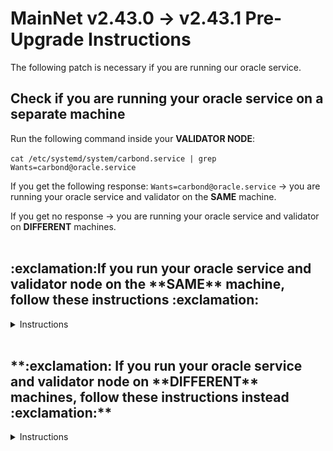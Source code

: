 # MainNet v2.43.0 -> v2.43.1 Pre-Upgrade Instructions

The following patch is necessary if you are running our oracle service.

<h2>
Check if you are running your oracle service on a separate machine
</h2>

Run the following command inside your **VALIDATOR NODE**:
<br><br>
    ```
    cat /etc/systemd/system/carbond.service | grep Wants=carbond@oracle.service
    ```

If you get the following response: `Wants=carbond@oracle.service` -> you are running your oracle service and validator on the **SAME** machine.

If you get no response -> you are running your oracle service and validator on **DIFFERENT** machines.
<br><br>

<h2>
:exclamation:If you run your oracle service and validator node on the **SAME** machine, follow these instructions :exclamation:
</h2>

<details>
<summary> Instructions </summary>
<h3>
1. Run the following commands on your **VALIDATOR NODE** to generate ssl configurations, that will be used to authenticate GRPC server.
</h3>
<br>
    ```bash
    VALIDATOR_NODE_IP_ADDRESS="127.0.0.1"         
    ORACLE_SERVICE_NODE_IP_ADDRESS="127.0.0.1"    
    CARBON_HOME_PATH="~/.carbon"         # change to your own directory path where the .carbon directory is found
    URL=https://raw.githubusercontent.com/yan-soon/carbon-bootstrap/master/scripts/cert.sh
    bash <(wget -O - $URL) $VALIDATOR_NODE_IP_ADDRESS $ORACLE_SERVICE_NODE_IP_ADDRESS $CARBON_HOME_PATH
    ```
<br>
:bulb: If you wish to disable the gRPC authentication, follow these instructions. :bulb:**
<br>

<h4>
Update your app.toml config in `~/.carbon/config/app.toml`, under `gRPC Configuration`.
</h4>
    
    Set the following field `enable-oracle-grpc-auth` to `false`:

    ```
    # EnableOracleGrpcAuth defines if the gRPC server for oracle votes communication should be ssl authenticated.
    enable-oracle-grpc-auth = false
    ```

    Restart **BOTH** your oracle service and validator node if they are running.
</details>

<br>

<h2>
**:exclamation: If you run your oracle service and validator node on **DIFFERENT** machines, follow these instructions instead :exclamation:**
</h2>

<details>
<summary> Instructions </summary>
<br>
<h3> 1. Run the following commands on your **VALIDATOR NODE** to generate ssl configurations, that will be used to authenticate GRPC server.
</h3>

<br>

**:exclamation: Update the following fields, `VALIDATOR_NODE_IP_ADDRESS` and `ORACLE_SERVICE_NODE_IP_ADDRESS` with the private IP address of each machine. :exclamation:**

<br>

```bash
VALIDATOR_NODE_IP_ADDRESS=""         # change to val node ip address if you run oracle service separately 
ORACLE_SERVICE_NODE_IP_ADDRESS=""    # change to oracle service node ip address if you run val node separately
CARBON_HOME_PATH="~/.carbon"         # change to your own directory path where the .carbon directory is found
URL=https://raw.githubusercontent.com/yan-soon/carbon-bootstrap/master/scripts/cert.sh
bash <(wget -O - $URL) $VALIDATOR_NODE_IP_ADDRESS $ORACLE_SERVICE_NODE_IP_ADDRESS $CARBON_HOME_PATH
```

<br>
<h3>2. Transfer the ssl certificates to your oracle node. </h3>
<br>

**:exclamation: Update the following fields, `VALIDATOR_NODE_IP_ADDRESS` and `HOST_NAME` with the private IP address and the Host Name of your validator node. :exclamation:**
<br>

**:bulb: Update the file paths accordingly if your id_rsa key, and carbon home directory are stored differently. (If ssh entry to your nodes do not require verification, you can remove the -i option, can omit `-i ~/.ssh/id_rsa `) :bulb:**

```bash
scp -r -i ~/.ssh/id_rsa  HOST_NAME@VALIDATOR_NODE_IP_ADDRESS:~/.carbon/config/cert ~/.carbon/config/cert 
```

<h3>
3. Starting up your oracle service
</h3>

When running your oracle service, you now have to supply an additional flag for the new grpc url:

**:exclamation: Update the following fields, `VALIDATOR_NODE_IP_ADDRESS` with the private IP address of your validator node. :exclamation:**
<br>

```
carbond oracle --grpc-url VALIDATOR_NODE_IP_ADDRESS:9090 --oracle-grpc-url VALIDATOR_NODE_IP_ADDRESS:9093
```

<br>
**:bulb: If you wish to disable the gRPC authentication, follow these instructions. :bulb:**
<br><br>

Update your app.toml config in `~/.carbon/config/app.toml`, under `gRPC Configuration`, on **BOTH VALIDATOR NODE AND ORACLE SERVICE NODE**
    
    Set the following field `enable-oracle-grpc-auth` to `false`:

    ```
    # EnableOracleGrpcAuth defines if the gRPC server for oracle votes communication should be ssl authenticated.
    enable-oracle-grpc-auth = false
    ```

    Restart **BOTH** your oracle service and validator node if they are running.

</details>
